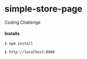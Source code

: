 # simple-store-page
Coding Challenge

####  Installs

```
$ npm install 
```

```
$ http://localhost:8080
```
